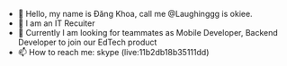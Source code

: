 - 👋 Hello, my name is Đăng Khoa, call me @Laughinggg is okiee.
- 👀 I am an IT Recuiter
- 🌱 Currently I am looking for teammates as Mobile Developer, Backend Developer to join our EdTech product
- 📫 How to reach me: skype (live:11b2db18b35111dd)

<!---
Laughingggg/Laughingggg is a ✨ special ✨ repository because its `README.md` (this file) appears on your GitHub profile.
You can click the Preview link to take a look at your changes.
--->
